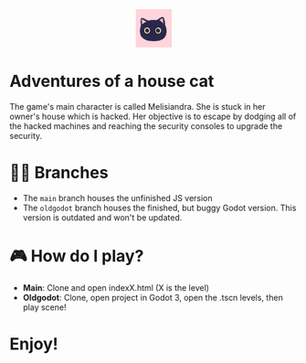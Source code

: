 <p align="center"><img width=12.5% src="./sources/Logo.png"></p>

# Adventures of a house cat

The game's main character is called Melisiandra. She is stuck in her owner's house which is hacked. Her objective is to escape by dodging all of the hacked machines and reaching the security consoles to upgrade the security.

# 🧑‍💻 Branches

* The `main` branch houses the unfinished JS version 
* The `oldgodot` branch houses the finished, but buggy Godot version. This version is outdated and won't be updated.

# 🎮 How do I play?

* **Main**: Clone and open indexX.html (X is the level)
* **Oldgodot**: Clone, open project in Godot 3, open the .tscn levels, then play scene!

# Enjoy!
